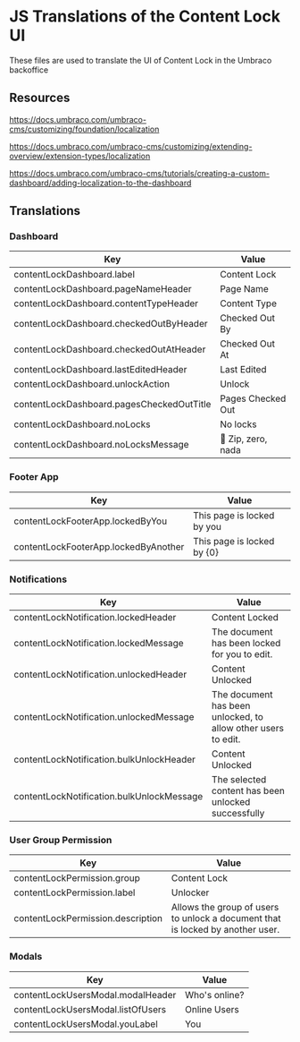 # JS Translations of the Content Lock UI
These files are used to translate the UI of Content Lock in the Umbraco backoffice

## Resources
https://docs.umbraco.com/umbraco-cms/customizing/foundation/localization

https://docs.umbraco.com/umbraco-cms/customizing/extending-overview/extension-types/localization

https://docs.umbraco.com/umbraco-cms/tutorials/creating-a-custom-dashboard/adding-localization-to-the-dashboard

## Translations

### Dashboard

|  Key                                     | Value                                                                |
|------------------------------------------|----------------------------------------------------------------------|
| contentLockDashboard.label               | Content Lock                                                         |
| contentLockDashboard.pageNameHeader      | Page Name                                                            |
| contentLockDashboard.contentTypeHeader   | Content Type                                                         |
| contentLockDashboard.checkedOutByHeader  | Checked Out By                                                       |
| contentLockDashboard.checkedOutAtHeader  | Checked Out At                                                       |
| contentLockDashboard.lastEditedHeader    | Last Edited                                                          |
| contentLockDashboard.unlockAction        | Unlock                                                               |
| contentLockDashboard.pagesCheckedOutTitle| Pages Checked Out                                                    |
| contentLockDashboard.noLocks             | No locks                                                             |
| contentLockDashboard.noLocksMessage      | 🎉 Zip, zero, nada                                                   |

### Footer App

|  Key                                     | Value                                                                |
|------------------------------------------|----------------------------------------------------------------------|
| contentLockFooterApp.lockedByYou         | This page is locked by you                                           |
| contentLockFooterApp.lockedByAnother     | This page is locked by {0}                                           |

### Notifications

|  Key                                     | Value                                                                |
|------------------------------------------|----------------------------------------------------------------------|
| contentLockNotification.lockedHeader     | Content Locked                                                       |
| contentLockNotification.lockedMessage    | The document has been locked for you to edit.                        |
| contentLockNotification.unlockedHeader   | Content Unlocked                                                     |
| contentLockNotification.unlockedMessage  | The document has been unlocked, to allow other users to edit.        |
| contentLockNotification.bulkUnlockHeader | Content Unlocked                                                     |
| contentLockNotification.bulkUnlockMessage| The selected content has been unlocked successfully                  |

### User Group Permission

|  Key                                     | Value                                                                |
|------------------------------------------|----------------------------------------------------------------------|
| contentLockPermission.group              | Content Lock                                                         |
| contentLockPermission.label              | Unlocker                                                             |
| contentLockPermission.description        | Allows the group of users to unlock a document that is locked by another user. |

### Modals

|  Key                                     | Value                                                                |
|------------------------------------------|----------------------------------------------------------------------|
| contentLockUsersModal.modalHeader        | Who's online?                                                        |
| contentLockUsersModal.listOfUsers        | Online Users                                                         |
| contentLockUsersModal.youLabel           | You                                                                  |
